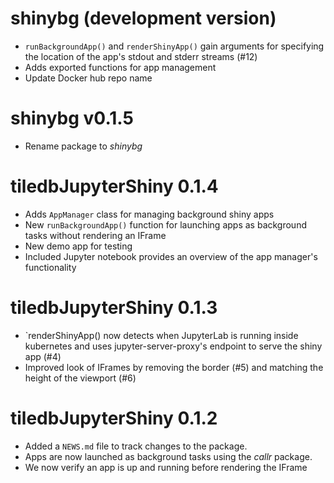 # shinybg (development version)

* `runBackgroundApp()` and `renderShinyApp()` gain arguments for specifying the location of the app's stdout and stderr streams (#12)
* Adds exported functions for app management
* Update Docker hub repo name
# shinybg v0.1.5

* Rename package to *shinybg*

# tiledbJupyterShiny 0.1.4

* Adds `AppManager` class for managing background shiny apps
* New `runBackgroundApp()` function for launching apps as background tasks without rendering an IFrame
* New demo app for testing
* Included Jupyter notebook provides an overview of the app manager's functionality

# tiledbJupyterShiny 0.1.3

* `renderShinyApp() now detects when JupyterLab is running inside kubernetes and uses jupyter-server-proxy's endpoint to serve the shiny app  (#4)
* Improved look of IFrames by removing the border (#5) and matching the height of the viewport (#6)

# tiledbJupyterShiny 0.1.2

* Added a `NEWS.md` file to track changes to the package.
* Apps are now launched as background tasks using the *callr* package.
* We now verify an app is up and running before rendering the IFrame
